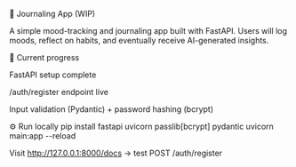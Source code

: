 🌿 Journaling App (WIP)

A simple mood-tracking and journaling app built with FastAPI.
Users will log moods, reflect on habits, and eventually receive AI-generated insights.

🚧 Current progress

FastAPI setup complete

/auth/register endpoint live

Input validation (Pydantic) + password hashing (bcrypt)

⚙️ Run locally
pip install fastapi uvicorn passlib[bcrypt] pydantic
uvicorn main:app --reload


Visit http://127.0.0.1:8000/docs
 → test POST /auth/register

